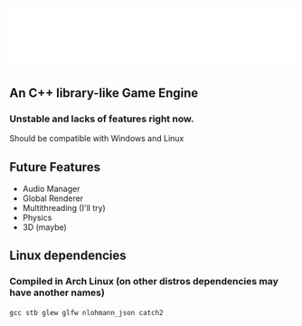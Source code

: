 ![](https://github.com/ShineAsNever/ShineraEngine/blob/main/res/shinera-logo-readme.png)

## An C++ library-like Game Engine
### Unstable and lacks of features right now.

Should be compatible with Windows and Linux

## Future Features
- Audio Manager
- Global Renderer
- Multithreading (I'll try)
- Physics
- 3D (maybe)

## Linux dependencies
### Compiled in Arch Linux (on other distros dependencies may have another names)
``` 
gcc stb glew glfw nlohmann_json catch2
```
